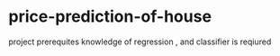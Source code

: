# price-prediction-of-house
project
prerequites
knowledge of regression , and classifier is reqiured


